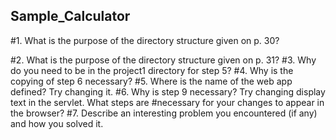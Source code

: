 ## Sample_Calculator

#1. What is the purpose of the directory structure given on p. 30?

#2. What is the purpose of the directory structure given on p. 31?
#3. Why do you need to be in the project1 directory for step 5?
#4. Why is the copying of step 6 necessary?
#5. Where is the name of the web app defined? Try changing it.
#6. Why is step 9 necessary? Try changing display text in the servlet. What steps are
#necessary for your changes to appear in the browser?
#7. Describe an interesting problem you encountered (if any) and how you solved it.
